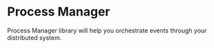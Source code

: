 Process Manager
==============

Process Manager library will help you orchestrate events through your distributed system.
